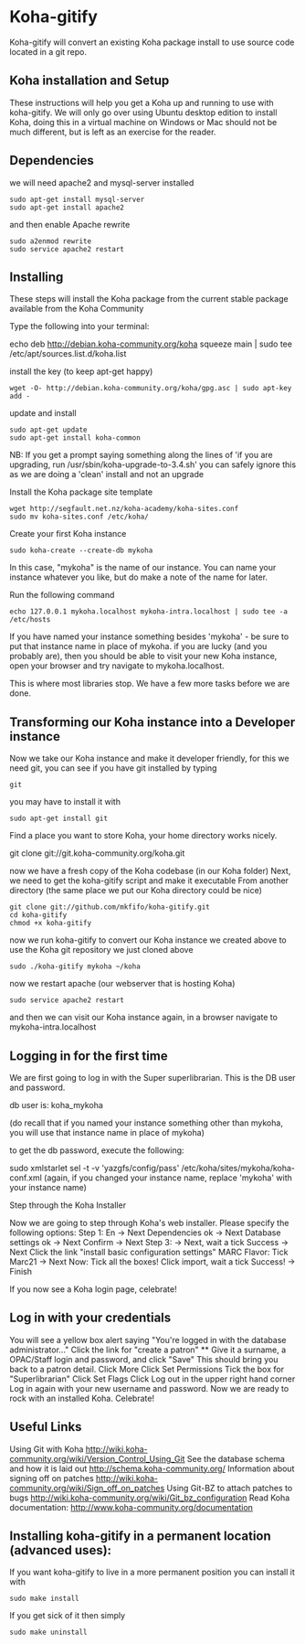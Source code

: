 Koha-gitify
===========
Koha-gitify will convert an existing Koha package install to use source code located in a git repo.

Koha installation and Setup
---------------------------

These instructions will help you get a Koha up and running to use with koha-gitify.
We will only go over using Ubuntu desktop edition to install Koha, doing this in a virtual machine on Windows or Mac should not be much different, but is left as an exercise for the reader.

Dependencies
------------

we will need apache2 and mysql-server installed

    sudo apt-get install mysql-server
    sudo apt-get install apache2

and then enable Apache rewrite

    sudo a2enmod rewrite
    sudo service apache2 restart

Installing
----------

These steps will install the Koha package from the current stable package available from the Koha Community

Type the following into your terminal: 

   echo deb http://debian.koha-community.org/koha squeeze main | sudo tee /etc/apt/sources.list.d/koha.list

install the key (to keep apt-get happy)

    wget -O- http://debian.koha-community.org/koha/gpg.asc | sudo apt-key add -

update and install

    sudo apt-get update
    sudo apt-get install koha-common

NB: If you get a prompt saying something along the lines of 'if you are upgrading, run /usr/sbin/koha-upgrade-to-3.4.sh' you can safely ignore this as we are doing a 'clean' install and not an upgrade

Install the Koha package site template 

    wget http://segfault.net.nz/koha-academy/koha-sites.conf
    sudo mv koha-sites.conf /etc/koha/

Create your first Koha instance

    sudo koha-create --create-db mykoha

In this case, "mykoha" is the name of our instance. You can name your instance whatever you like, but do make a note of the name for later.

Run the following command

    echo 127.0.0.1 mykoha.localhost mykoha-intra.localhost | sudo tee -a /etc/hosts

If you have named your instance something besides 'mykoha' - be sure to put that instance name in place of mykoha. 
if you are lucky (and you probably are), then you should be able to visit your new Koha instance, open your browser and try navigate to mykoha.localhost.

This is where most libraries stop. We have a few more tasks before we are done.

Transforming our Koha instance into a Developer instance
--------------------------------------------------------

Now we take our Koha instance and make it developer friendly, for this we need git, you can see if you have git installed by typing

    git

you may have to install it with

    sudo apt-get install git

Find a place you want to store Koha, your home directory works nicely.

   git clone git://git.koha-community.org/koha.git   

now we have a fresh copy of the Koha codebase (in our Koha folder)
Next, we need to get the koha-gitify script and make it executable 
From another directory (the same place we put our Koha directory could be nice) 

    git clone git://github.com/mkfifo/koha-gitify.git
    cd koha-gitify
    chmod +x koha-gitify

now we run koha-gitify to convert our Koha instance we created above to use the Koha git repository we just cloned above

    sudo ./koha-gitify mykoha ~/koha

now we restart apache (our webserver that is hosting Koha)

    sudo service apache2 restart

and then we can visit our Koha instance again, in a browser navigate to mykoha-intra.localhost

Logging in for the first time
-----------------------------

We are first going to log in with the Super superlibrarian. This is the DB user and password.

db user is: koha_mykoha 

(do recall that if you named your instance something other than mykoha, you will use that instance name in place of mykoha)

to get the db password, execute the following:

sudo xmlstarlet sel -t -v 'yazgfs/config/pass' /etc/koha/sites/mykoha/koha-conf.xml
(again, if you changed your instance name, replace 'mykoha' with your instance name)

Step through the Koha Installer

Now we are going to step through Koha's web installer. Please specify the following options:
Step 1: En -> Next
Dependencies ok -> Next
Database settings ok -> Next
Confirm -> Next
Step 3: -> Next, wait a tick
Success -> Next
Click the link "install basic configuration settings"
MARC Flavor: Tick Marc21 -> Next
Now: Tick all the boxes! 
Click import, wait a tick
Success! -> Finish

If you now see a Koha login page, celebrate!

Log in with your credentials 
----------------------------

You will see a yellow box alert saying "You're logged in with the database administrator..."
Click the link for "create a patron" 
** Give it a surname, a OPAC/Staff login and password, and click "Save"
This should bring you back to a patron detail. 
Click More 
Click Set Permissions 
Tick the box for "Superlibrarian" 
Click Set Flags 
Click Log out in the upper right hand corner 
Log in again with your new username and password. Now we are ready to rock with an installed Koha. 
Celebrate!

Useful Links
------------

Using Git with Koha
http://wiki.koha-community.org/wiki/Version_Control_Using_Git
See the database schema and how it is laid out
http://schema.koha-community.org/
Information about signing off on patches
http://wiki.koha-community.org/wiki/Sign_off_on_patches
Using Git-BZ to attach patches to bugs
http://wiki.koha-community.org/wiki/Git_bz_configuration
Read Koha documentation: 
http://www.koha-community.org/documentation


Installing koha-gitify in a permanent location (advanced uses):
-----------------------------------------------

If you want koha-gitify to live in a more permanent position you can install it with

    sudo make install

If you get sick of it then simply

    sudo make uninstall

